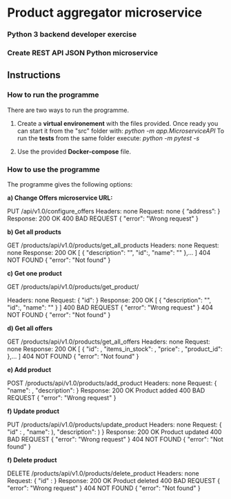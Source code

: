 # Product aggregator microservice
### Python 3 backend developer exercise
### Create REST API JSON Python microservice


## Instructions
### **How to run the programme**
There are two ways to run the programme.
1. Create a **virtual environement** with the files provided.
  Once ready you can start it from the "src" folder with: _python -m app.MicroserviceAPI_
  To run the **tests** from the same folder execute: _python -m pytest -s_
 
2. Use the provided **Docker-compose** file.

### **How to use the programme**


The programme gives the following options:

**a) Change Offers microservice URL:**

PUT /api/v1.0/configure_offers
Headers: none
Request: none
{
“address”: <new URL>
}
Response:
200 OK
400 BAD REQUEST
{
  "error": "Wrong request"
}

**b) Get all products**

GET /products/api/v1.0/products/get_all_products
Headers: none
Request: none
Response:
200 OK
[
  {
    "description": "<product description>",
    "id":<product id>,
    "name": "<product name>"
  },...
]
404 NOT FOUND
{
  "error": "Not found"
}

**c) Get one product**

GET /products/api/v1.0/products/get_product/

Headers: none
Request:
{
"id": <product id>
}
Response:
200 OK
[
  {
    "description": "<product description>",
    "id":<product id>,
    "name": "<product name>"
  }
]
400 BAD REQUEST
{
  "error": "Wrong request"
}
404 NOT FOUND
{
  "error": "Not found"
}

**d) Get all offers**

GET /products/api/v1.0/products/get_all_offers
Headers: none
Request: none
Response:
200 OK
[
  {
    "id": <offer id>,
    "items_in_stock": <stock>,
    "price": <price>,
    "product_id": <product id>
  },...
]
404 NOT FOUND
{
  "error": "Not found"
}

**e) Add product**

POST /products/api/v1.0/products/add_product
Headers: none
Request: 
{
        "name": <product name>,
        "description": <product description>
}
Response:
200 OK
Product added
400 BAD REQUEST
{
  "error": "Wrong request"
}
  
**f) Update product**

PUT /products/api/v1.0/products/update_product
Headers: none
Request: 
{
        "id" : <product id>,
        "name": <product name>),
        "description": <product description>)
}
Response:
200 OK
Product updated
400 BAD REQUEST
{
  "error": "Wrong request"
}
404 NOT FOUND
{
  "error": "Not found"
} 

**f) Delete product**

DELETE /products/api/v1.0/products/delete_product
Headers: none
Request: 
{
        "id" : <product id>
}
Response:
200 OK
Product deleted
400 BAD REQUEST
{
  "error": "Wrong request"
}
404 NOT FOUND
{
  "error": "Not found"
}
  
  
  

